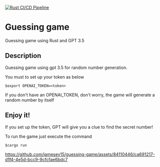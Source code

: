 [![Rust CI/CD Pipeline](https://github.com/jamesev15/guessing-game/actions/workflows/cicd.yaml/badge.svg)](https://github.com/jamesev15/guessing-game/actions/workflows/cicd.yaml)

# Guessing game
Guessing game using Rust and GPT 3.5

## Description

Guessing game using gpt 3.5 for random number generation.  

You must to set up your token as below  

    $export OPENAI_TOKEN=<token>

If you don't have an OPENAI_TOKEN, don't worry, the game will generate a random number by itself

## Enjoy it!

If you set up the token, GPT will give you a clue to find the secret number!  

To run the game just execute the command  

    $cargo run

https://github.com/jamesev15/guessing-game/assets/84110446/ca691217-d1f4-4e5d-bcc9-9cfcfae6bdc7

